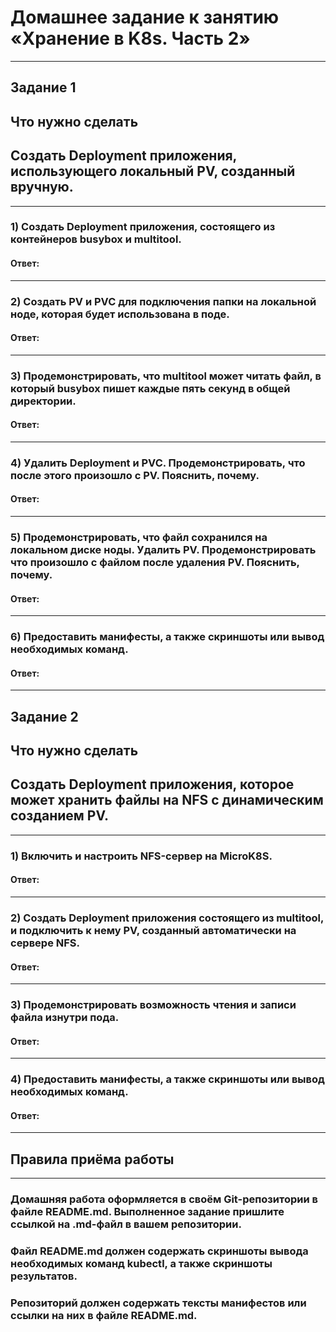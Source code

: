 # Домашнее задание к занятию «Хранение в K8s. Часть 2»
---

## Задание 1

## Что нужно сделать

## Создать Deployment приложения, использующего локальный PV, созданный вручную.
---

### 1) Создать Deployment приложения, состоящего из контейнеров busybox и multitool.
#### Ответ:

---
### 2) Создать PV и PVC для подключения папки на локальной ноде, которая будет использована в поде.
#### Ответ:

---
### 3) Продемонстрировать, что multitool может читать файл, в который busybox пишет каждые пять секунд в общей директории.
#### Ответ:

---
### 4) Удалить Deployment и PVC. Продемонстрировать, что после этого произошло с PV. Пояснить, почему.
#### Ответ:

---
### 5) Продемонстрировать, что файл сохранился на локальном диске ноды. Удалить PV. Продемонстрировать что произошло с файлом после удаления PV. Пояснить, почему.
#### Ответ:

---
### 6) Предоставить манифесты, а также скриншоты или вывод необходимых команд.
#### Ответ:

---
## Задание 2

## Что нужно сделать

## Создать Deployment приложения, которое может хранить файлы на NFS с динамическим созданием PV.
---

### 1) Включить и настроить NFS-сервер на MicroK8S.
#### Ответ:

---
### 2) Создать Deployment приложения состоящего из multitool, и подключить к нему PV, созданный автоматически на сервере NFS.
#### Ответ:

---
### 3) Продемонстрировать возможность чтения и записи файла изнутри пода.
#### Ответ:

---
### 4) Предоставить манифесты, а также скриншоты или вывод необходимых команд.
#### Ответ:

---
## Правила приёма работы
---

### Домашняя работа оформляется в своём Git-репозитории в файле README.md. Выполненное задание пришлите ссылкой на .md-файл в вашем репозитории.
### Файл README.md должен содержать скриншоты вывода необходимых команд kubectl, а также скриншоты результатов.
### Репозиторий должен содержать тексты манифестов или ссылки на них в файле README.md.
